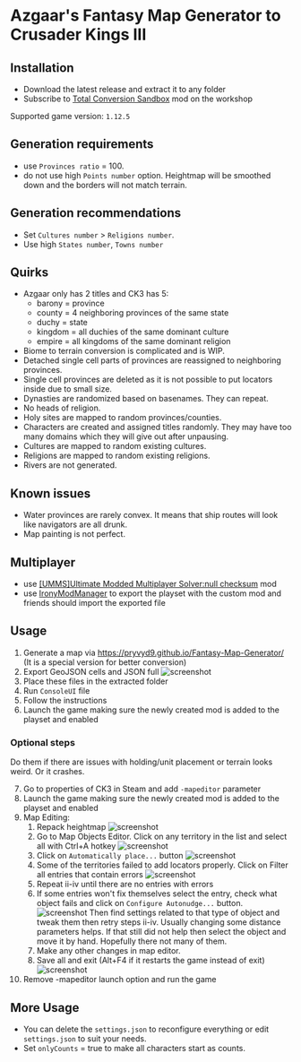 # Azgaar's Fantasy Map Generator to Crusader Kings III
## Installation
- Download the latest release and extract it to any folder
- Subscribe to [Total Conversion Sandbox](https://steamcommunity.com/sharedfiles/filedetails/?id=2524797018) mod on the workshop

Supported game version: `1.12.5`

## Generation requirements
- use `Provinces ratio` = 100.
- do not use high `Points number` option. Heightmap will be smoothed down and the borders will not match terrain.

## Generation recommendations
- Set `Cultures number` > `Religions number`.
- Use high `States number`, `Towns number`

## Quirks
- Azgaar only has 2 titles and CK3 has 5:
	- barony = province
	- county = 4 neighboring provinces of the same state
	- duchy = state
	- kingdom = all duchies of the same dominant culture
	- empire = all kingdoms of the same dominant religion
- Biome to terrain conversion is complicated and is WIP.
- Detached single cell parts of provinces are reassigned to neighboring provinces.
- Single cell provinces are deleted as it is not possible to put locators inside due to small size.
- Dynasties are randomized based on basenames. They can repeat.
- No heads of religion.
- Holy sites are mapped to random provinces/counties.
- Characters are created and assigned titles randomly. They may have too many domains which they will give out after unpausing.
- Cultures are mapped to random existing cultures.
- Religions are mapped to random existing religions.
- Rivers are not generated.

## Known issues
- Water provinces are rarely convex. It means that ship routes will look like navigators are all drunk.
- Map painting is not perfect.

## Multiplayer
- use [[UMMS]Ultimate Modded Multiplayer Solver:null checksum](https://steamcommunity.com/sharedfiles/filedetails/?id=3227254722) mod
- use [IronyModManager](https://bcssov.github.io/IronyModManager/) to export the playset with the custom mod and friends should import the exported file

## Usage
1. Generate a map via https://pryvyd9.github.io/Fantasy-Map-Generator/ (It is a special version for better conversion)
2. Export GeoJSON cells and JSON full
![screenshot](docs/photo_2024-05-08_21-40-06.jpg)
3. Place these files in the extracted folder
4. Run `ConsoleUI` file
5. Follow the instructions
6. Launch the game making sure the newly created mod is added to the playset and enabled

### Optional steps
Do them if there are issues with holding/unit placement or terrain looks weird. Or it crashes.

7. Go to properties of CK3 in Steam and add `-mapeditor` parameter
8. Launch the game making sure the newly created mod is added to the playset and enabled
9. Map Editing:
    1. Repack heightmap
		![screenshot](docs/Screenshot_2024-05-08_214628.png)
	2. Go to Map Objects Editor. Click on any territory in the list and select all with Ctrl+A hotkey
		![screenshot](docs/Screenshot_2024-05-08_214847.png)
	3. Click on `Automatically place...` button
		![screenshot](docs/Screenshot_2024-05-08_215322.png)
	4. Some of the territories failed to add locators properly. Click on Filter all entries that contain errors
	    ![screenshot](docs/Screenshot_2024-05-08_215116.png)
	5. Repeat ii-iv until there are no entries with errors
	6. If some entries won't fix themselves select the entry, check what object fails and click on `Configure Autonudge...` button.
	    ![screenshot](docs/Screenshot_2024-05-08_215624.png)
	Then find settings related to that type of object and tweak them then retry steps ii-iv. Usually changing some distance parameters helps. If that still did not help then select the object and move it by hand. Hopefully there not many of them.
	7. Make any other changes in map editor.
	8. Save all and exit (Alt+F4 if it restarts the game instead of exit)
	    ![screenshot](docs/Screenshot_2024-05-08_220216.png)
10. Remove -mapeditor launch option and run the game

## More Usage
- You can delete the `settings.json` to reconfigure everything or edit `settings.json` to suit your needs.
- Set `onlyCounts` = true to make all characters start as counts.
